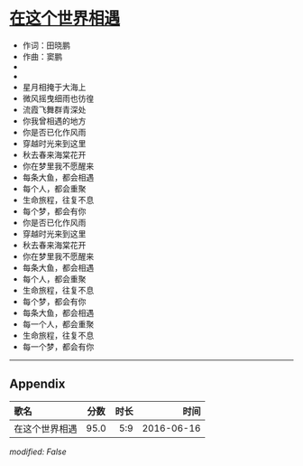 # [在这个世界相遇](https://music.163.com/song?id=416552612)

* 作词：田晓鹏
* 作曲：窦鹏
*
*
* 星月相掩于大海上
* 微风摇曳细雨也彷徨
* 流霞飞舞群青深处
* 你我曾相遇的地方
* 你是否已化作风雨
* 穿越时光来到这里
* 秋去春来海棠花开
* 你在梦里我不愿醒来
* 每条大鱼，都会相遇
* 每个人，都会重聚
* 生命旅程，往复不息
* 每个梦，都会有你
* 你是否已化作风雨
* 穿越时光来到这里
* 秋去春来海棠花开
* 你在梦里我不愿醒来
* 每条大鱼，都会相遇
* 每个人，都会重聚
* 生命旅程，往复不息
* 每个梦，都会有你
* 每条大鱼，都会相遇
* 每一个人，都会重聚
* 生命旅程，往复不息
* 每一个梦，都会有你


---

## Appendix

|歌名|分数|时长|时间|
|:---|:---:|---:|---:|
|在这个世界相遇|95.0|5:9|2016-06-16

*modified: False*